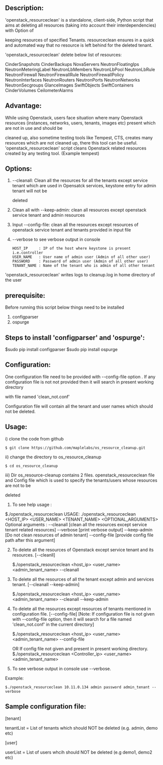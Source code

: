 Description:
------------
'openstack_resourceclean' is a standalone, client-side, Python script that aims at deleting all resources (taking into account their interdependencies) with Option of 

keeping resources of specified Tenants. resourceclean ensures in a quick and automated way that no resource is left behind for the deleted tenant.

'openstack_resourceclean' delete below list of resources:

 
  CinderSnapshots
  CinderBackups
  NovaServers
  NeutronFloatingIps
  NeutronMeteringLabel
  NeutronLbMembers
  NeutronLbPool
  NeutronLbRule
  NeutronFirewall
  NeutronFirewallRule
  NeutronFirewallPolicy
  NeutronInterfaces
  NeutronRouters
  NeutronPorts
  NeutronNetworks
  NeutronSecgroups
  GlanceImages
  SwiftObjects
  SwiftContainers
  CinderVolumes
  CeilometerAlarms

Advantage:
---------
While using Openstack, users face situation where many Openstack resources (instances, networks, users, tenants, images etc) present which are not in use and should be 

cleaned up, also sometime testing tools like Tempest, CTS, creates many resources which are not cleaned up, there this tool can be useful.
'openstack_resourceclean' script cleans Openstack related resources created by any testing tool. (Example tempest)

Options:
--------
1. --cleanall: Clean all the resources for all the tenants except service tenant which are used in Opensatck services, keystone entry for admin tenant will not be      

   deleted
2. Clean all with --keep-admin: clean all resources except openstack service tenant and admin resources
3. Input --config-file: clean all the resources except resources of openstack service tenant and tenants provided in input file
4. --verbose to see verbose output in console


       HOST_IP     : IP of the host where keystone is present i.e.controller
       USER_NAME   : User name of admin user (Admin of all other user)
       PASSWORD    : Password of admin user (Admin of all other user)
       TENANT_NAME : Name of the tenant who is admin of all other tenant


'openstack_resourceclean' writes logs to cleanup.log in home directory of the user


prerequisite:
--------------

Before running this script below things need to be installed

1. configparser
2. ospurge


Steps to install 'configparser' and 'ospurge':
----------------------------------------------

  $sudo pip install configparser
  $sudo pip install ospurge
  

Configuration:
--------------
One configuration file need to be provided with --config-file option . If any configuration file is not not provided then it will search in present working directory 

with file named 'clean_not.conf'

Configuration file will contain all the tenant and user names which should not be deleted.

Usage:
------


 i) clone the code from github

    $ git clone https://github.com/maplelabs/os_resource_cleanup.git

ii) change the directory to os_resource_cleanup

    $ cd os_resource_cleanup

iii) Dir os_resource-cleanup contains 2 files. openstack_resourceclean file and Config file which is used to specify the tenants/users whose resources are not to be 

deleted


1. To see help usage :

$./openstack_resourceclean 
USAGE: ./openstack_resourceclean <HOST_IP> <USER_NAME> <PASSWORD> <TENANT_NAME> <OPTIONAL_ARGUMENTS>
Optional arguments :
	--cleanall    [clean all the resources except service tenant related resources]
	--verbose     [print verbose output]
	--keep-admin  [Do not clean resources of admin tenant]
	--config-file [provide config file path after this argument]
	
2. To delete all the resources of Openstack except service tenant and its resources. [--cleanll]

   $./openstack_resourceclean <host_ip> <user_name> <password> <admin_tenant_name> --cleanall
   
3. To delete all the resources of all the tenant except admin and services tenant. [--cleanall --keep-admin]
  
   $./openstack_resourceclean <host_ip> <user_name> <password> <admin_tenant_name> --cleanall --keep-admin

4. To delete all the resources except resources of tenants mentioned in configuration file. [--config-file]
   [Note: If configuration file is not given with --config-file option, then it will search for a file named 'clean_not.conf' in the current 
   directory]
   
   $./openstack_resourceclean <host_ip> <user_name> <password> <admin_tenant_name> --config-file <complete path for configuration file>
   
   OR If config file not given and present in present working directory.
   $./openstack_resourceclean <Controller_ip> <user_name> <password> <admin_tenant_name>
   
5. To see verbose output in console use --verbose.
 
Example:
   
    $./openstack_resourceclean 10.11.0.134 admin password admin_tenant --verbose

Sample configuration file:
--------------------------
[tenant]

tenantList = List of tenants which should NOT be deleted (e.g. admin, demo etc)

[user]

userList = List of users whcih should NOT be deleted (e.g demo1, demo2 etc)



